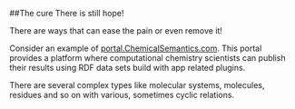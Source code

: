 ##The cure
There is still hope!

There are ways that can ease the pain or even remove it!

Consider an example of <a href="http://portal.chemicalsemantics.com/">portal.ChemicalSemantics.com</a>.
This portal provides a platform where computational chemistry scientists can publish their results using RDF data sets build with app related plugins.

There are several complex types like molecular systems, molecules, residues and so on with various, sometimes cyclic relations.